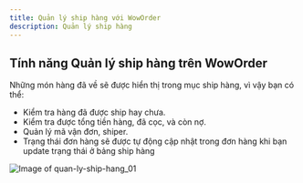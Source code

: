 ```yaml
---
title: Quản lý ship hàng với WowOrder
description: Quản lý ship hàng
---
```


## Tính năng Quản lý ship hàng trên WowOrder
Những món hàng đã về sẽ được hiển thị trong mục ship hàng, vì vậy bạn có thể: 
- Kiểm tra hàng đã được ship hay chưa.
- Kiểm tra được tổng tiền hàng, đã cọc, và còn nợ.
- Quản lý mã vận đơn, shiper.
- Trạng thái đơn hàng sẽ được tự động cập nhật trong đơn hàng khi bạn update trạng thái ở bảng ship hàng

![Image of quan-ly-ship-hang_01](https://woworder.net/img/huong_dan/shiphang.PNG)